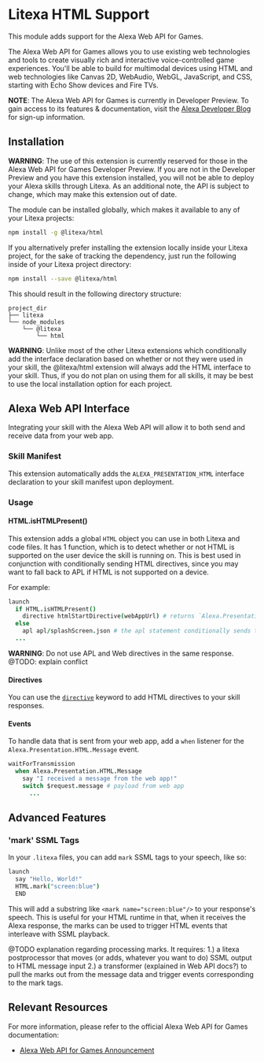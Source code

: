 # Litexa HTML Support

This module adds support for the Alexa Web API for Games.

The Alexa Web API for Games allows you to use existing web technologies and tools to create
visually rich and interactive voice-controlled game experiences. You'll be able to build
for multimodal devices using HTML and web technologies like Canvas 2D, WebAudio, WebGL,
JavaScript, and CSS, starting with Echo Show devices and Fire TVs.

**NOTE**: The Alexa Web API for Games is currently in Developer Preview. To gain access
to its features & documentation, visit the [Alexa Developer
Blog](https://developer.amazon.com/en-US/blogs/alexa/alexa-skills-kit/2019/11/apply-for-the-alexa-web-api-for-games-developer-preview)
for sign-up information.

## Installation

**WARNING**: The use of this extension is currently reserved for those in the
Alexa Web API for Games Developer Preview. If you are not in the Developer Preview
and you have this extension installed, you will not be able to deploy your Alexa
skills through Litexa. As an additional note, the API is subject to change, which
may make this extension out of date.

The module can be installed globally, which makes it available to any of your
Litexa projects:

```bash
npm install -g @litexa/html
```

If you alternatively prefer installing the extension locally inside your Litexa project,
for the sake of tracking the dependency, just run the following inside of your Litexa
project directory:

```bash
npm install --save @litexa/html
```

This should result in the following directory structure:

```stdout
project_dir
├── litexa
└── node_modules
    └── @litexa
        └── html
```

**WARNING**: Unlike most of the other Litexa extensions which conditionally add the
interface declaration based on whether or not they were used in your skill, the
@litexa/html extension will always add the HTML interface to your skill. Thus, if you
do not plan on using them for all skills, it may be best to use the local installation
option for each project.

## Alexa Web API Interface

Integrating your skill with the Alexa Web API will allow it to both send and receive data
from your web app.

### Skill Manifest

This extension automatically adds the `ALEXA_PRESENTATION_HTML` interface declaration to
your skill manifest upon deployment.

### Usage

#### HTML.isHTMLPresent()

This extension adds a global `HTML` object you can use in both Litexa and code files. It
has 1 function, which is to detect whether or not HTML is supported on the user device
the skill is running on. This is best used in conjunction with conditionally sending HTML
directives, since you may want to fall back to APL if HTML is not supported on a device.

For example:

```coffeescript
launch
  if HTML.isHTMLPresent()
    directive htmlStartDirective(webAppUrl) # returns `Alexa.Presentation.HTML.Start` directive; this will launch the web app
  else
    apl apl/splashScreen.json # the apl statement conditionally sends the directive based on if the device supports it
  ...
```

**WARNING**: Do not use APL and Web directives in the same response. @TODO: explain conflict

#### Directives

You can use the [`directive`](https://litexa.com/reference/#directive) keyword to add
HTML directives to your skill responses.

#### Events

To handle data that is sent from your web app, add a `when` listener for the
`Alexa.Presentation.HTML.Message` event.

```coffeescript
waitForTransmission
  when Alexa.Presentation.HTML.Message
    say "I received a message from the web app!"
    switch $request.message # payload from web app
      ...
```

## Advanced Features

### 'mark' SSML Tags

In your `.litexa` files, you can add `mark` SSML tags to your speech, like so:

```coffeescript
launch
  say "Hello, World!"
  HTML.mark("screen:blue")
  END
```

This will add a substring like `<mark name="screen:blue"/>` to your response's speech.
This is useful for your HTML runtime in that, when it receives the Alexa response,
the marks can be used to trigger HTML events that interleave with SSML playback.

@TODO explanation regarding processing marks. It requires:
1.) a litexa postprocessor that moves (or adds, whatever you want to do) SSML output to HTML message input
2.) a transformer (explained in Web API docs?) to pull the marks out from the message data and trigger events corresponding to the mark tags.

## Relevant Resources

For more information, please refer to the official Alexa Web API for Games documentation:

* [Alexa Web API 
for Games Announcement](https://developer.amazon.com/en-US/blogs/alexa/alexa-skills-kit/2019/11/apply-for-the-alexa-web-api-for-games-developer-preview)


